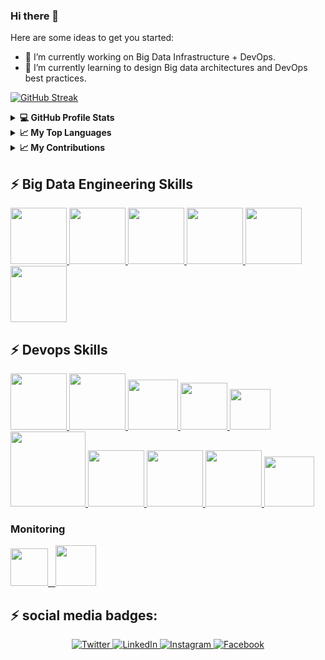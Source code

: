### Hi there 👋

Here are some ideas to get you started:

- 🔭 I’m currently working on Big Data Infrastructure + DevOps.
- 🌱 I’m currently learning to design Big data architectures and DevOps best practices.


[![GitHub Streak](https://streak-stats.demolab.com/?user=swapnilwagh2204)](https://git.io/streak-stats)

 <details>
  <summary><b>💻 GitHub Profile Stats</b></summary>
   
<p>&nbsp;<img align="center" src="http://github-profile-summary-cards.vercel.app/api/cards/stats?username=rishikeshops&theme=2077" alt="rishikeshops" /></p>

</details>

  <details>
  <summary><b>📈 My Top Languages</b></summary>

<p><img align="left" src="http://github-profile-summary-cards.vercel.app/api/cards/repos-per-language?username=swapnilwagh2204&theme=aura" alt="swapnilwagh2204" 
  <p><img align="center" src="http://github-profile-summary-cards.vercel.app/api/cards/most-commit-language?username=swapnilwagh2204&theme=aura" alt="swapnilwagh2204" /></p>
</details> 

  </details>
    <details>
  <summary><b>📈 My Contributions</b></summary>
   
<p>&nbsp;<img align="center" src="http://github-profile-summary-cards.vercel.app/api/cards/profile-details?username=swapnilwagh2204&theme=great_gatsby" alt="swapnilwagh2204" /></p>
 

</details>

 

## :zap: Big Data Engineering Skills

<a href="https://www.python.org/" target="_blank">
  <img src="https://i.giphy.com/media/KAq5w47R9rmTuvWOWa/200.webp" height="90" />
</a>

<a href="https://en.wikipedia.org/wiki/Big_data" target="_blank">
  <img src="https://www.vectorlogo.zone/logos/apache_hadoop/apache_hadoop-ar21.svg" height="90" />
</a>

<a href="https://en.wikipedia.org/wiki/SQL" target="_blank">
  <img src="https://www.vectorlogo.zone/logos/mysql/mysql-ar21.svg" height="90" />
</a>

<a href="https://aws.amazon.com/" target="_blank">
  <img src="https://www.vectorlogo.zone/logos/amazon_aws/amazon_aws-ar21.svg" height="90" />
</a>

<a href="https://spark.apache.org/" target="_blank">
  <img src="https://www.vectorlogo.zone/logos/apache_spark/apache_spark-ar21.svg" height="90" />
</a>

<a href="https://kafka.apache.org/" target="_blank">
  <img src="https://www.vectorlogo.zone/logos/apache_kafka/apache_kafka-ar21.svg" height="90" />
</a>

## :zap: Devops Skills

   <a href="https://www.linux.org/" target="_blanfalse" />
    <img src="https://www.vectorlogo.zone/logos/linux/linux-icon.svg"  height="90" />
  </a>
   <a href="https://aws.amazon.com/" target="_blank" >
    <img src="https://www.vectorlogo.zone/logos/amazon_aws/amazon_aws-icon.svg"  height="90" />
  </a>
  </a>
  <a href="https://www.docker.com/" target="_blank" >
    <img src="https://raw.githubusercontent.com/itsksaurabh/itsksaurabh/master/assets/docker.gif"  height="80" /> 
  </a>
  <a href="https://kubernetes.io/" target="_blank" >
    <img src="https://raw.githubusercontent.com/itsksaurabh/itsksaurabh/master/assets/k8s.gif"  height="75" />
  </a>
  <a href="https://docs.gitlab.com/ee/ci/" target="_blank" >
    <img src="https://raw.githubusercontent.com/itsksaurabh/itsksaurabh/master/assets/cicd.gif"  height="65" />
  </a>
  <a href="https://www.terraform.io/" target="_blank" >
    <img src="https://raw.githubusercontent.com/itsksaurabh/itsksaurabh/master/assets/terraform.gif" width="120" />
  </a>
   </a>
    <a href="https://www.jenkins.io/" target="_blank" >
    <img src="https://raw.githubusercontent.com/DARK-art108/ItsRitesh/master/assets/ll.png" height="90" />
  </a>
  <a href="https://www.ansible.com/" target="_blank" >
    <img src="https://www.vectorlogo.zone/logos/ansible/ansible-icon.svg"  height="90" />
  </a>
 </a>
    <a href="https://pages.github.com/?(null)" target="_blank" >
   <img src="https://media.giphy.com/media/kH1DBkPNyZPOk0BxrM/giphy.gif" width="90" />
  </a>
 </a>
  <a href="https://code.visualstudio.com/" target="_blank" >
    <img src="https://i.giphy.com/media/IdyAQJVN2kVPNUrojM/200.webp"  height="80" /> 
  </a>
  
  ### Monitoring
  
 <p float="left">
  <a href="https://grafana.com/" target="_blank" >
    <img src="https://raw.githubusercontent.com/itsksaurabh/itsksaurabh/master/assets/grafana.gif" height="60" />&nbsp;&nbsp;
  </a>
  <a href="https://prometheus.io/" target="_blank" >
    <img src="https://raw.githubusercontent.com/itsksaurabh/itsksaurabh/master/assets/prometheus.gif" height="65" />
  </a>
</p>
  
## :zap:  social media badges:

<p align="center">
  <a href="https://twitter.com/swapnil_sde" target="_blank">
    <img src="https://img.shields.io/badge/twitter-%231DA1F2.svg?&style=for-the-badge&logo=twitter&logoColor=white&color=071A2C" alt="Twitter"/>
  </a>
  <a href="https://www.linkedin.com/in/swagh2204" target="_blank">
    <img src="https://img.shields.io/badge/linkedin-%230077B5.svg?&style=for-the-badge&logo=linkedin&logoColor=white&color=071A2C" alt="LinkedIn"/>
  </a>
  <a href="https://instagram.com/swapnilwagh019" target="_blank">
    <img src="https://img.shields.io/badge/instagram-%23E4405F.svg?&style=for-the-badge&logo=instagram&logoColor=white&color=071A2C" alt="Instagram"/>
  </a>
  <a href="https://www.facebook.com/swapnil.wagh.7315720" target="_blank">
    <img src="https://img.shields.io/badge/facebook-%231877F2.svg?&style=for-the-badge&logo=facebook&logoColor=white&color=071A2C" alt="Facebook"/>
  </a>
</p>



